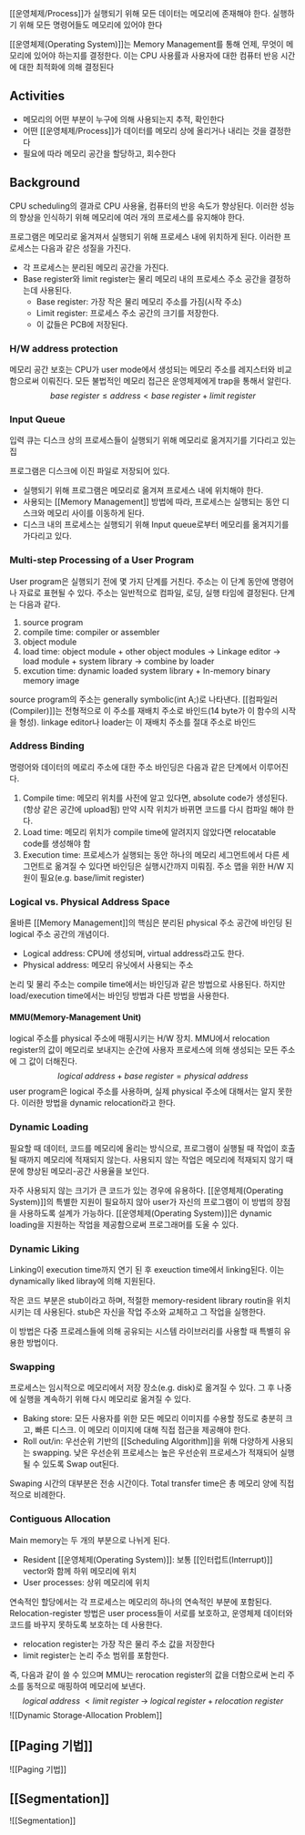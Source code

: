[[운영체제/Process]]가 실행되기 위해 모든 데이터는 메모리에 존재해야 한다. 실행하기 위해 모든 명령어들도 메모리에 있어야 한다

[[운영체제(Operating System)]]는 Memory Management를 통해 언제, 무엇이 메모리에 있어야 하는지를 결정한다. 이는 CPU 사용률과 사용자에 대한 컴퓨터 반응 시간에 대한 최적화에 의해 결정된다
## Activities
+ 메모리의 어떤 부분이 누구에 의해 사용되는지 추적, 확인한다
+ 어떤 [[운영체제/Process]]가 데이터를 메모리 상에 올리거나 내리는 것을 결정한다
+ 필요에 따라 메모리 공간을 할당하고, 회수한다
## Background
CPU scheduling의 결과로 CPU 사용율, 컴퓨터의 반응 속도가 향상된다. 이러한 성능의 향상을 인식하기 위해 메모리에 여러 개의 프로세스를 유지해야 한다. 

프로그램은 메모리로 옮겨져서 실행되기 위해 프로세스 내에 위치하게 된다. 이러한 프로세스는 다음과 같은 성질을 가진다. 
+ 각 프로세스는 분리된 메모리 공간을 가진다.
+ Base register와 limit register는 물리 메모리 내의 프로세스 주소 공간을 결정하는데 사용된다.
	+ Base register: 가장 작은 물리 메모리 주소를 가짐(시작 주소)
	+ Limit register: 프로세스 주소 공간의 크기를 저장한다. 
	+ 이 값들은 PCB에 저장된다. 
### H/W address protection
메모리 공간 보호는 CPU가 user mode에서 생성되는 메모리 주소를 레지스터와 비교함으로써 이뤄진다. 
모든 불법적인 메모리 접근은 운영체제에게 trap을 통해서 알린다.$$base\; register \leq address < base\; register + limit \; register$$
### Input Queue
입력 큐는 디스크 상의 프로세스들이 실행되기 위해 메모리로 옮겨지기를 기다리고 있는 집

프로그램은 디스크에 이진 파일로 저장되어 있다. 
+ 실행되기 위해 프로그램은 메모리로 옮겨져 프로세스 내에 위치해야 한다.
+ 사용되는 [[Memory Management]] 방법에 따라, 프로세스는 실행되는 동안 디스크와 메모리 사이를 이동하게 된다.
+ 디스크 내의 프로세스는 실행되기 위해 Input queue로부터 메모리를 옮겨지기를 가다리고 있다.
### Multi-step Processing of  a User Program
User program은 실행되기 전에 몇 가지 단계를 거친다. 주소는 이 단계 동안에 명령어나 자료로 표현될 수 있다. 주소는 일반적으로 컴파일, 로딩, 실행 타임에 결정된다. 단계는 다음과 같다.
1. source program
2. compile time: compiler or assembler
3. object module
4. load time: object module + other object modules -> Linkage editor -> load module + system library -> combine by loader
5. excution time: dynamic loaded system library + In-memory binary memory image 

source program의 주소는 generally symbolic(int A;)로 나타낸다. [[컴파일러(Compiler)]]는 전형적으로 이 주소를 재배치 주소로 바인드(14 byte가 이 함수의 시작을 형성). linkage editor나 loader는 이 재배치 주소를 절대 주소로 바인드
### Address Binding
명령어와 데이터의 메로리 주소에 대한 주소 바인딩은 다음과 같은 단계에서 이루어진다. 
1. Compile time: 메모리 위치를 사전에 알고 있다면, absolute code가 생성된다. (항상 같은 공간에 upload됨) 만약 시작 위치가 바뀌면 코드를 다시 컴파일 해야 한다. 
2. Load time: 메모리 위치가 compile time에 알려지지 않았다면 relocatable code를 생성해야 함
3. Execution time: 프로세스가 실행되는 동안 하나의 메모리 세그먼트에서 다른 세그먼트로 옮겨질 수 있다면 바인딩은 실행시간까지 미뤄짐. 주소 맵을 위한 H/W 지원이 필요(e.g. base/limit register)

### Logical vs. Physical Address Space
올바른 [[Memory Management]]의 핵심은 분리된 physical 주소 공간에 바인딩 된 logical 주소 공간의 개념이다. 
+ Logical address: CPU에 생성되며, virtual address라고도 한다.
+ Physical address: 메모리 유닛에서 사용되는 주소

논리 및 물리 주소는 compile time에서는 바인딩과 같은 방법으로 사용된다. 하지만 load/execution time에서는 바인딩 방법과 다른 방법을 사용한다.
#### MMU(Memory-Management Unit)
logical 주소를 physical 주소에 매핑시키는 H/W 장치. MMU에서 relocation register의 값이 메모리로 보내지는 순간에 사용자 프로세스에 의해 생성되는 모든 주소에 그 값이 더해진다. $$logical \; address + base \; register = physical \; address$$user program은 logical 주소를 사용하며, 실제 physical 주소에 대해서는 알지 못한다. 이러한 방법을 dynamic relocation라고 한다. 
### Dynamic Loading
필요할 때 데이터, 코드를 메모리에 올리는 방식으로, 프로그램이 실행될 때 작업이 호출될 때까지 메모리에 적재되지 않는다. 사용되지 않는 작업은 메모리에 적재되지 않기 때문에 향상된 메모리-공간 사용율을 보인다. 

자주 사용되지 않는 크기가 큰 코드가 있는 경우에 유용하다. [[운영체제(Operating System)]]의 특별한 지원이 필요하지 않아 user가 자신의 프로그램이 이 방법의 장점을 사용하도록 설계가 가능하다. [[운영체제(Operating System)]]은 dynamic loading을 지원하는 작업을 제공함으로써 프로그래머를 도울 수 있다.
### Dynamic Liking
Linking이 execution time까지 연기 된 후 exeuction time에서 linking된다. 이는 dynamically liked libray에 의해 지원된다. 

작은 코드 부분은 stub이라고 하며, 적절한 memory-resident library routin을 위치시키는 데 사용된다. stub은 자신을 작업 주소와 교체하고 그 작업을 실행한다. 

이 방법은 다중 프로레스들에 의해 공유되는 시스템 라이브러리를 사용할 때 특별히 유용한 방법이다. 
### Swapping
프로세스는 임시적으로 메모리에서 저장 장소(e.g. disk)로 옮겨질 수 있다. 그 후 나중에 실행을 계속하기 위해 다시 메모리로 옮겨질 수 있다. 
+ Baking store: 모든 사용자를 위한 모든 메모리 이미지를 수용할 정도로 충분히 크고, 빠른 디스크. 이 메모리 이미지에 대해 직접 접근을 제공해야 한다.
+ Roll out/in: 우선순위 기반의 [[Scheduling Algorithm]]을 위해 다양하게 사용되는 swapping. 낮은 우선순위 프로세스는 높은 우선순위 프로세스가 적재되어 실행될 수 있도록 Swap out된다.

Swaping 시간의 대부분은 전송 시간이다. Total transfer time은 총 메모리 양에 직접적으로 비례한다. 
### Contiguous Allocation
Main memory는 두 개의 부분으로 나뉘게 된다. 
+ Resident [[운영체제(Operating System)]]: 보통 [[인터럽트(Interrupt)]] vector와 함께 하위 메모리에 위치
+ User processes: 상위 메모리에 위치

연속적인 할당에서는 각 프로세스는 메모리의 하나의 연속적인 부분에 포함된다. Relocation-register 방법은 user process들이 서로를 보호하고, 운영체제 데이터와 코드를 바꾸지 못하도록 보호하는 데 사용한다. 
 + relocation register는 가장 작은 물리 주소 값을 저장한다
 + limit register는 논리 주소 범위를 포함한다. 

즉, 다음과 같이 쓸 수 있으며 MMU는 rerocation register의 값을 더함으로써 논리 주소를 동적으로 매핑하여 메모리에 보낸다. $$logical \; address \; < limit\; register\; \rightarrow \; logical \; register + relocation \; register$$
![[Dynamic Storage-Allocation Problem]]
## [[Paging 기법]]
![[Paging 기법]]
## [[Segmentation]]
![[Segmentation]]